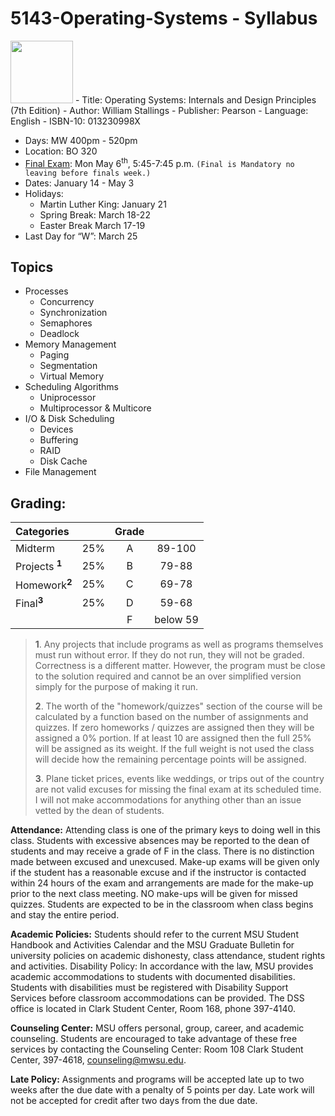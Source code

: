 # 5143-Operating-Systems - Syllabus

<img src="https://images-na.ssl-images-amazon.com/images/I/51ccTouNn-L._SX361_BO1,204,203,200_.jpg" width="100">
- Title: Operating Systems: Internals and Design Principles (7th Edition)
- Author: William Stallings 
- Publisher: Pearson
- Language: English
- ISBN-10: 013230998X


- Days: MW 400pm - 520pm 
- Location: BO 320
- [Final Exam](https://msutexas.edu/registrar/_assets/files/pdfs/spring19finals.pdf): Mon May 6<sup>th</sup>, 5:45-7:45 p.m. `(Final is Mandatory no leaving before finals week.)`
- Dates: January 14 - May 3
- Holidays: 
    - Martin Luther King: January 21 
    - Spring Break: March 18-22
    - Easter Break March 17-19
- Last Day for “W”: March 25

## Topics

- Processes
    - Concurrency
    - Synchronization
    - Semaphores
    - Deadlock
- Memory Management
    - Paging
    - Segmentation
    - Virtual Memory
- Scheduling Algorithms
    - Uniprocessor
    - Multiprocessor & Multicore
- I/O & Disk Scheduling
    - Devices
    - Buffering
    - RAID
    - Disk Cache
- File Management
   


## Grading:	

| Categories                     |     |  Grade   |          | 
|:------------------------------ |:---:|:--------:|:--------:|
| Midterm               	     | 25% |  A       | 89-100   |
| Projects <sup>**1**</sup>      | 25% |  B       |  79-88   |
| Homework<sup>**2**</sup>       | 25% |  C       | 69-78    |
| Final<sup>**3**</sup>	         | 25% |  D       | 59-68    |
|                                |     |  F       | below 59 |


>**1**. Any projects that include programs as well as programs themselves must run without error. If they do not run, they will not be graded. Correctness is a different matter. However, the program must be close to the solution required and cannot be an over simplified version simply for the purpose of making it run. 
>
>**2**. The worth of the "homework/quizzes" section of the course will be calculated by a function based on the number of assignments and quizzes. If zero homeworks / quizzes are assigned then they will be assigned a 0% portion. If at least 10 are assigned then the full 25% will be assigned as its weight. If the full weight is not used the class will decide how the remaining percentage points will be assigned. 
>
>**3**. Plane ticket prices, events like weddings, or trips out of the country are not valid excuses for missing the final exam at its scheduled time. I will not make accommodations for anything other than an issue vetted by the dean of students. 

**Attendance:** Attending class is one of the primary keys to doing well in this class. Students with excessive absences may be reported to the dean of students and may receive a grade of F in the class. There is no distinction made between excused and unexcused. Make-up exams will be given only if the student has a reasonable excuse and if the instructor is contacted within 24 hours of the exam and arrangements are made for the make-up prior to the next class meeting. NO make-ups will be given for missed quizzes. Students are expected to be in the classroom when class begins and stay the entire period.

**Academic Policies:** Students should refer to the current MSU Student Handbook and Activities Calendar and the MSU Graduate Bulletin for university policies on academic dishonesty, class attendance, student rights and activities.
Disability Policy: In accordance with the law, MSU provides academic accommodations to students with documented disabilities. Students with disabilities must be registered with Disability Support Services before classroom accommodations can be provided. The DSS office is located in Clark Student Center, Room 168, phone 397-4140.

**Counseling Center:** MSU offers personal, group, career, and academic counseling. Students are encouraged to take advantage of these free services by contacting the Counseling Center: Room 108 Clark Student Center, 397-4618, counseling@mwsu.edu.

**Late Policy:** Assignments and programs will be accepted late up to two weeks after the due date with a penalty of 5 points per day. Late work will not be accepted for credit after two days from the due date.

